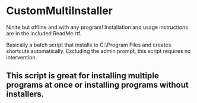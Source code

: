 # CustomMultiInstaller
Ninite but offline and with any program! 
Installation and usage instructions are in the included ReadMe.rtf.

Basically a batch script that installs to C:\Program Files and creates shortcuts automatically.
Excluding the admin prompt, this script requires no intervention.

This script is great for installing multiple programs at once or installing programs without installers.
-----------------------------------------------------------------------------------------------
